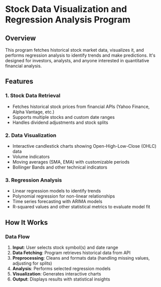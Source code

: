 # Stock Data Visualization and Regression Analysis Program

## Overview
This program fetches historical stock market data, visualizes it, and performs regression analysis to identify trends and make predictions. It's designed for investors, analysts, and anyone interested in quantitative financial analysis.

## Features

### 1. Stock Data Retrieval
- Fetches historical stock prices from financial APIs (Yahoo Finance, Alpha Vantage, etc.)
- Supports multiple stocks and custom date ranges
- Handles dividend adjustments and stock splits

### 2. Data Visualization
- Interactive candlestick charts showing Open-High-Low-Close (OHLC) data
- Volume indicators
- Moving averages (SMA, EMA) with customizable periods
- Bollinger Bands and other technical indicators

### 3. Regression Analysis
- Linear regression models to identify trends
- Polynomial regression for non-linear relationships
- Time series forecasting with ARIMA models
- R-squared values and other statistical metrics to evaluate model fit

## How It Works

### Data Flow
1. **Input**: User selects stock symbol(s) and date range
2. **Data Fetching**: Program retrieves historical data from API
3. **Preprocessing**: Cleans and formats data (handling missing values, adjusting for splits)
4. **Analysis**: Performs selected regression models
5. **Visualization**: Generates interactive charts
6. **Output**: Displays results with statistical insights